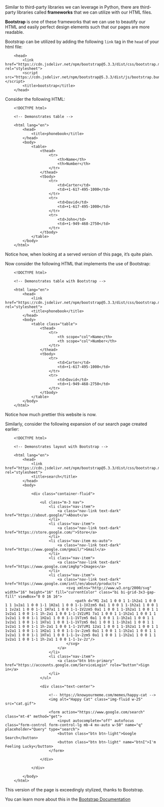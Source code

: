 
Similar to third-party libraries we can leverage in Python, there are third-party libraries called __frameworks__ that we can utilize with our HTML files.

__Bootstrap__ is one of these frameworks that we can use to beautify our HTML and easily perfect design elements such that our pages are more readable.

Bootstrap can be utilized by adding the following `link` tag in the `head` of your html file:
```
    <head>
        <link href="https://cdn.jsdelivr.net/npm/bootstrap@5.3.3/dist/css/bootstrap.min.css" rel="stylesheet">
        <script src="https://cdn.jsdelivr.net/npm/bootstrap@5.3.3/dist/js/bootstrap.bundle.min.js"></script>
        <title>bootstrap</title>
    </head>
```

Consider the following HTML:
```
    <!DOCTYPE html>
    
    <!-- Demonstrates table -->
    
    <html lang="en">
        <head>
            <title>phonebook</title>
        </head>
        <body>
            <table>
                <thead>
                    <tr>
                        <th>Name</th>
                        <th>Number</th>
                    </tr>
                </thead>
                <tbody>
                    <tr>
                        <td>Carter</td>
                        <td>+1-617-495-1000</td>
                    </tr>
                    <tr>
                        <td>David</td>
                        <td>+1-617-495-1000</td>
                    </tr>
                    <tr>
                        <td>John</td>
                        <td>+1-949-468-2750</td>
                    </tr>
                </tbody>
            </table>
        </body>
    </html>
```

Notice how, when looking at a served version of this page, it’s quite plain.

Now consider the following HTML that implements the use of Bootstrap:
```
    <!DOCTYPE html>
    
    <!-- Demonstrates table with Bootstrap -->
    
    <html lang="en">
        <head>
            <link href="https://cdn.jsdelivr.net/npm/bootstrap@5.3.3/dist/css/bootstrap.min.css" rel="stylesheet">
            <title>phonebook</title>
        </head>
        <body>
            <table class="table">
                <thead>
                    <tr>
                        <th scope="col">Name</th>
                        <th scope="col">Number</th>
                    </tr>
                </thead>
                <tbody>
                    <tr>
                        <td>Carter</td>
                        <td>+1-617-495-1000</td>
                    </tr>
                    <tr>
                        <td>David</td>
                        <td>+1-949-468-2750</td>
                    </tr>
                </tbody>
            </table>
        </body>
    </html>
```

Notice how much prettier this website is now.

Similarly, consider the following expansion of our search page created earlier:
```
    <!DOCTYPE html>
    
    <!-- Demonstrates layout with Bootstrap -->
    
    <html lang="en">
        <head>
            <link href="https://cdn.jsdelivr.net/npm/bootstrap@5.3.3/dist/css/bootstrap.min.css" rel="stylesheet">
            <title>search</title>
        </head>
        <body>
    
            <div class="container-fluid">
    
                <ul class="m-3 nav">
                    <li class="nav-item">
                        <a class="nav-link text-dark" href="https://about.google/">About</a>
                    </li>
                    <li class="nav-item">
                        <a class="nav-link text-dark" href="https://store.google.com/">Store</a>
                    </li>
                    <li class="nav-item ms-auto">
                        <a class="nav-link text-dark" href="https://www.google.com/gmail/">Gmail</a>
                    </li>
                    <li class="nav-item">
                        <a class="nav-link text-dark" href="https://www.google.com/imghp">Images</a>
                    </li>
                    <li class="nav-item">
                        <a class="nav-link text-dark" href="https://www.google.com/intl/en/about/products">
                            <svg xmlns="http://www.w3.org/2000/svg" width="16" height="16" fill="currentColor" class="bi bi-grid-3x3-gap-fill" viewBox="0 0 16 16">
                                <path d="M1 2a1 1 0 0 1 1-1h2a1 1 0 0 1 1 1v2a1 1 0 0 1-1 1H2a1 1 0 0 1-1-1V2zm5 0a1 1 0 0 1 1-1h2a1 1 0 0 1 1 1v2a1 1 0 0 1-1 1H7a1 1 0 0 1-1-1V2zm5 0a1 1 0 0 1 1-1h2a1 1 0 0 1 1 1v2a1 1 0 0 1-1 1h-2a1 1 0 0 1-1-1V2zM1 7a1 1 0 0 1 1-1h2a1 1 0 0 1 1 1v2a1 1 0 0 1-1 1H2a1 1 0 0 1-1-1V7zm5 0a1 1 0 0 1 1-1h2a1 1 0 0 1 1 1v2a1 1 0 0 1-1 1H7a1 1 0 0 1-1-1V7zm5 0a1 1 0 0 1 1-1h2a1 1 0 0 1 1 1v2a1 1 0 0 1-1 1h-2a1 1 0 0 1-1-1V7zM1 12a1 1 0 0 1 1-1h2a1 1 0 0 1 1 1v2a1 1 0 0 1-1 1H2a1 1 0 0 1-1-1v-2zm5 0a1 1 0 0 1 1-1h2a1 1 0 0 1 1 1v2a1 1 0 0 1-1 1H7a1 1 0 0 1-1-1v-2zm5 0a1 1 0 0 1 1-1h2a1 1 0 0 1 1 1v2a1 1 0 0 1-1 1h-2a1 1 0 0 1-1-1v-2z"/>
                            </svg>
                        </a>
                    </li>
                    <li class="nav-item">
                        <a class="btn btn-primary" href="https://accounts.google.com/ServiceLogin" role="button">Sign in</a>
                    </li>
                </ul>
    
                <div class="text-center">
    
                    <!-- https://knowyourmeme.com/memes/happy-cat -->
                    <img alt="Happy Cat" class="img-fluid w-25" src="cat.gif">
    
                    <form action="https://www.google.com/search" class="mt-4" method="get">
                        <input autocomplete="off" autofocus class="form-control form-control-lg mb-4 mx-auto w-50" name="q" placeholder="Query" type="search">
                        <button class="btn btn-light">Google Search</button>
                        <button class="btn btn-light" name="btnI">I'm Feeling Lucky</button>
                    </form>
    
                </div>
    
            </div>
    
        </body>
    </html>
```

This version of the page is exceedingly stylized, thanks to Bootstrap.

You can learn more about this in the [Bootstrap Documentation](https://getbootstrap.com/docs/)